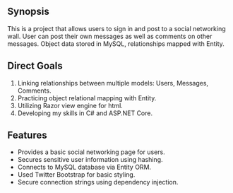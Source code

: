 ## Synopsis
This is a project that allows users to sign in and post to a social networking wall. User can post their own messages as well as comments on other messages. Object data stored in MySQL, relationships mapped with Entity.

## Direct Goals
1. Linking relationships between multiple models: Users, Messages, Comments.
2. Practicing object relational mapping with Entity.
3. Utilizing Razor view engine for html.
4. Developing my skills in C# and ASP.NET Core.

## Features
- Provides a basic social networking page for users.
- Secures sensitive user information using hashing.
- Connects to MySQL database via Entity ORM.
- Used Twitter Bootstrap for basic styling.
- Secure connection strings using dependency injection.